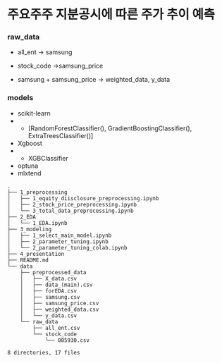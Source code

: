 # 주요주주 지분공시에 따른 주가 추이 예측

### raw_data
- all_ent -> samsung
- stock_code ->samsung_price

- samsung + samsung_price -> weighted_data, y_data

### models

- scikit-learn
-   - [RandomForestClassifier(), GradientBoostingClassifier(), ExtraTreesClassifier()]
- Xgboost
-   - XGBClassifier
- optuna
- mlxtend

```
.
├── 1_preprocessing
│   ├── 1_equity_diisclosure_preprocessing.ipynb
│   ├── 2_stock_price_preprocessing.ipynb
│   └── 3_total_data_preprocessing.ipynb
├── 2_EDA
│   └── 1_EDA.ipynb
├── 3_modeling
│   ├── 1_select_main_model.ipynb
│   ├── 2_parameter_tuning.ipynb
│   └── 2_parameter_tuning_colab.ipynb
├── 4_presentation
├── README.md
└── data
    ├── preprocessed_data
    │   ├── X_data.csv
    │   ├── data_(main).csv
    │   ├── forEDA.csv
    │   ├── samsung.csv
    │   ├── samsung_price.csv
    │   ├── weighted_data.csv
    │   └── y_data.csv
    └── raw_data
        ├── all_ent.csv
        └── stock_code
            └── 005930.csv

8 directories, 17 files

```
